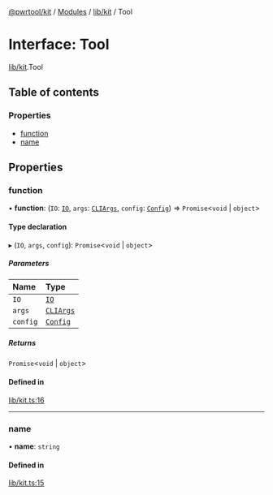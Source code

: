 [@pwrtool/kit](../README.md) / [Modules](../modules.md) / [lib/kit](../modules/lib_kit.md) / Tool

# Interface: Tool

[lib/kit](../modules/lib_kit.md).Tool

## Table of contents

### Properties

- [function](lib_kit.Tool.md#function)
- [name](lib_kit.Tool.md#name)

## Properties

### function

• **function**: (`IO`: [`IO`](../classes/lib_io.IO.md), `args`: [`CLIArgs`](../classes/lib_cli.CLIArgs.md), `config`: [`Config`](../classes/lib_config.Config.md)) => `Promise`\<`void` \| `object`\>

#### Type declaration

▸ (`IO`, `args`, `config`): `Promise`\<`void` \| `object`\>

##### Parameters

| Name | Type |
| :------ | :------ |
| `IO` | [`IO`](../classes/lib_io.IO.md) |
| `args` | [`CLIArgs`](../classes/lib_cli.CLIArgs.md) |
| `config` | [`Config`](../classes/lib_config.Config.md) |

##### Returns

`Promise`\<`void` \| `object`\>

#### Defined in

[lib/kit.ts:16](https://github.com/pwrtool/kits/blob/00eb7bf/bun/lib/kit.ts#L16)

___

### name

• **name**: `string`

#### Defined in

[lib/kit.ts:15](https://github.com/pwrtool/kits/blob/00eb7bf/bun/lib/kit.ts#L15)
